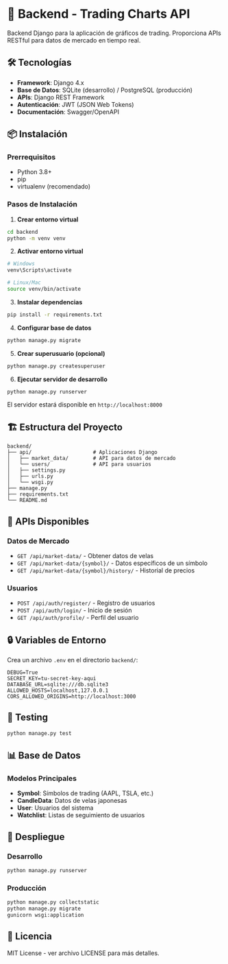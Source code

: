 # 🚀 Backend - Trading Charts API

Backend Django para la aplicación de gráficos de trading. Proporciona APIs RESTful para datos de mercado en tiempo real.

## 🛠️ Tecnologías

- **Framework**: Django 4.x
- **Base de Datos**: SQLite (desarrollo) / PostgreSQL (producción)
- **APIs**: Django REST Framework
- **Autenticación**: JWT (JSON Web Tokens)
- **Documentación**: Swagger/OpenAPI

## 📦 Instalación

### Prerrequisitos

- Python 3.8+
- pip
- virtualenv (recomendado)

### Pasos de Instalación

1. **Crear entorno virtual**

```bash
cd backend
python -m venv venv
```

2. **Activar entorno virtual**

```bash
# Windows
venv\Scripts\activate

# Linux/Mac
source venv/bin/activate
```

3. **Instalar dependencias**

```bash
pip install -r requirements.txt
```

4. **Configurar base de datos**

```bash
python manage.py migrate
```

5. **Crear superusuario (opcional)**

```bash
python manage.py createsuperuser
```

6. **Ejecutar servidor de desarrollo**

```bash
python manage.py runserver
```

El servidor estará disponible en `http://localhost:8000`

## 🏗️ Estructura del Proyecto

```
backend/
├── api/                    # Aplicaciones Django
│   ├── market_data/        # API para datos de mercado
│   └── users/              # API para usuarios
│   ├── settings.py
│   ├── urls.py
│   └── wsgi.py
├── manage.py
├── requirements.txt
└── README.md
```

## 🔧 APIs Disponibles

### Datos de Mercado

- `GET /api/market-data/` - Obtener datos de velas
- `GET /api/market-data/{symbol}/` - Datos específicos de un símbolo
- `GET /api/market-data/{symbol}/history/` - Historial de precios

### Usuarios

- `POST /api/auth/register/` - Registro de usuarios
- `POST /api/auth/login/` - Inicio de sesión
- `GET /api/auth/profile/` - Perfil del usuario

## 🔒 Variables de Entorno

Crea un archivo `.env` en el directorio `backend/`:

```env
DEBUG=True
SECRET_KEY=tu-secret-key-aqui
DATABASE_URL=sqlite:///db.sqlite3
ALLOWED_HOSTS=localhost,127.0.0.1
CORS_ALLOWED_ORIGINS=http://localhost:3000
```

## 🧪 Testing

```bash
python manage.py test
```

## 📊 Base de Datos

### Modelos Principales

- **Symbol**: Símbolos de trading (AAPL, TSLA, etc.)
- **CandleData**: Datos de velas japonesas
- **User**: Usuarios del sistema
- **Watchlist**: Listas de seguimiento de usuarios

## 🚀 Despliegue

### Desarrollo

```bash
python manage.py runserver
```

### Producción

```bash
python manage.py collectstatic
python manage.py migrate
gunicorn wsgi:application
```

## 📝 Licencia

MIT License - ver archivo LICENSE para más detalles.
